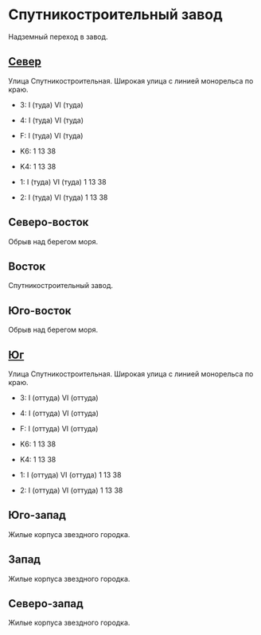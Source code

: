 # Спутникостроительный завод

Надземный переход в завод.

## [Север](./590015.md)

Улица Спутникостроительная.
Широкая улица с линией монорельса по краю.

* 3:    I (туда)    VI (туда)
* 4:    I (туда)    VI (туда)
* F:    I (туда)    VI (туда)

* K6:   1   13  38
* K4:   1   13  38
* 1:    I (туда)    VI (туда)
        1   13  38
* 2:    I (туда)    VI (туда)
        1   13  38

## Северо-восток

Обрыв над берегом моря.

## Восток

Спутникостроительный завод.

## Юго-восток

Обрыв над берегом моря.

## [Юг](./590020.md)

Улица Спутникостроительная.
Широкая улица с линией монорельса по краю.

* 3:    I (оттуда)  VI (оттуда)
* 4:    I (оттуда)  VI (оттуда)
* F:    I (оттуда)  VI (оттуда)

* K6:   1   13  38
* K4:   1   13  38
* 1:    I (оттуда)  VI (оттуда)
        1   13  38
* 2:    I (оттуда)  VI (оттуда)
        1   13  38

## Юго-запад

Жилые корпуса звездного городка.

## Запад

Жилые корпуса звездного городка.

## Северо-запад

Жилые корпуса звездного городка.
